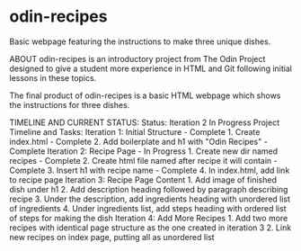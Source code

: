 # odin-recipes
Basic webpage featuring the instructions to make three unique dishes.

ABOUT
odin-recipes is an introductory project from The Odin Project designed to give a student more experience in HTML and Git following initial lessons in these topics.

The final product of odin-recipes is a basic HTML webpage which shows the instructions for three dishes.

TIMELINE AND CURRENT STATUS:
Status: Iteration 2 In Progress
Project Timeline and Tasks:
  Iteration 1: Initial Structure - Complete
    1. Create index.html - Complete
    2. Add boilerplate and h1 with "Odin Recipes" - Complete
  Iteration 2: Recipe Page - In Progress
    1. Create new dir named recipes - Complete
    2. Create html file named after recipe it will contain - Complete
    3. Insert h1 with recipe name - Complete
    4. In index.html, add link to recipe page
  Iteration 3: Recipe Page Content
    1. Add image of finished dish under h1
    2. Add description heading followed by paragraph describing recipe
    3. Under the description, add ingredients heading with unordered list of ingredients
    4. Under ingredients list, add steps heading with ordered list of steps for making the dish
  Iteration 4: Add More Recipes
    1. Add two more recipes with identical page structure as the one created in iteration 3
    2. Link new recipes on index page, putting all as unordered list
